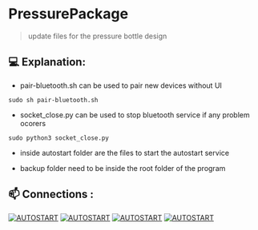 # PressurePackage

> update files for the pressure bottle design


## 💻 Explanation:

* pair-bluetooth.sh can be used to pair new devices without UI
```
sudo sh pair-bluetooth.sh
```
* socket_close.py can be used to stop bluetooth service if any problem ocorers
```
sudo python3 socket_close.py
```
* inside autostart folder are the files to start the autostart service 

* backup folder need to be inside the root folder of the program

## 📫 Connections :

[![AUTOSTART](https://img.shields.io/badge/autostart%20service%20-%23323330.svg?&style=for-the-badge&logo=autostart%20ff&logoColor=black&color=8000FF)](https://kelvinhenriqu.github.io/PressurePackage/autostart)
[![AUTOSTART](https://img.shields.io/badge/usbshare%20-%23323330.svg?&style=for-the-badge&logo=usbshare%20ff&logoColor=black&color=8000FF)](https://kelvinhenriqu.github.io/PressurePackage/usbshare)
[![AUTOSTART](https://img.shields.io/badge/Backup%20-%23323330.svg?&style=for-the-badge&logo=backup%20ff&logoColor=black&color=8000FF)](https://kelvinhenriqu.github.io/PressurePackage/backup)
[![AUTOSTART](https://img.shields.io/badge/Bluetooth%20Reinstall%20-%23323330.svg?&style=for-the-badge&logo=Bluetooth%20ff&logoColor=black&color=8000FF)](https://kelvinhenriqu.github.io/PressurePackage/Bluetooth_Reinstall)